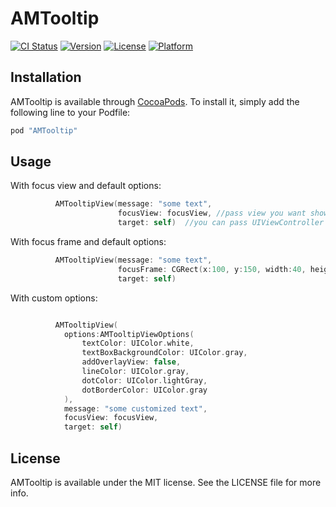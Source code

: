 # AMTooltip

[![CI Status](http://img.shields.io/travis/amirdew/AMTooltip.svg?style=flat)](https://travis-ci.org/amirdew/AMTooltip)
[![Version](https://img.shields.io/cocoapods/v/AMTooltip.svg?style=flat)](http://cocoapods.org/pods/AMTooltip)
[![License](https://img.shields.io/cocoapods/l/AMTooltip.svg?style=flat)](http://cocoapods.org/pods/AMTooltip)
[![Platform](https://img.shields.io/cocoapods/p/AMTooltip.svg?style=flat)](http://cocoapods.org/pods/AMTooltip)


## Installation

AMTooltip is available through [CocoaPods](http://cocoapods.org). To install
it, simply add the following line to your Podfile:

```ruby
pod "AMTooltip"
```


## Usage

With focus view and default options:

```swift
          AMTooltipView(message: "some text",
                        focusView: focusView, //pass view you want show tooltip over it
                        target: self)  //you can pass UIViewController or UIView as target
```

With focus frame and default options:

```swift
          AMTooltipView(message: "some text",
                        focusFrame: CGRect(x:100, y:150, width:40, height:25)
                        target: self) 
```


With custom options:

```swift

          AMTooltipView(
            options:AMTooltipViewOptions(
                textColor: UIColor.white,
                textBoxBackgroundColor: UIColor.gray,
                addOverlayView: false,
                lineColor: UIColor.gray,
                dotColor: UIColor.lightGray,
                dotBorderColor: UIColor.gray
            ),
            message: "some customized text",
            focusView: focusView,
            target: self)

```



## License

AMTooltip is available under the MIT license. See the LICENSE file for more info.
